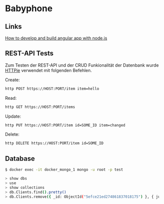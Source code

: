 # Babyphone

## Links

[How to develop and build angular app with node.js](https://medium.com/bb-tutorials-and-thoughts/how-to-develop-and-build-angular-app-with-nodejs-e24c40444421)

## REST-API Tests

Zum Testen der REST-API und der CRUD Funkionalität der Datenbank 
wurde [HTTPie](https://httpie.org) verwendet mit folgenden Befehlen.

Create:

```sh
http POST https://HOST:PORT/item item=hello
```

Read:

```sh
http GET https://HOST:PORT/items
```

Update:

```sh
http PUT https://HOST:PORT/item id=SOME_ID item=changed
```

Delete:

```sh
http DELETE https://HOST:PORT/item id=SOME_ID
```

## Database

```sh
$ docker exec -it docker_mongo_1 mongo -u root -p test
```

```sh
> show dbs
> use 
> show collections
> db.Clients.find().pretty()
> db.Clients.remove({ _id: ObjectId("5efce21ed274861837018175") }, { justOne: true })
```


